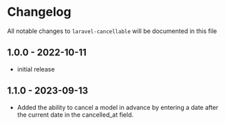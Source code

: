 # Changelog

All notable changes to `laravel-cancellable` will be documented in this file

## 1.0.0 - 2022-10-11

- initial release

## 1.1.0 - 2023-09-13

- Added the ability to cancel a model in advance by entering a date after the current date in the cancelled_at field.
